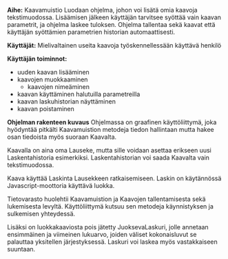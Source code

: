 **Aihe:** Kaavamuistio
Luodaan ohjelma, johon voi lisätä omia kaavoja tekstimuodossa. Lisäämisen jälkeen käyttäjän tarvitsee syöttää vain kaavan parametrit, ja ohjelma laskee tuloksen. Ohjelma tallentaa sekä kaavat että käyttäjän syöttämien parametrien historian automaattisesti.

**Käyttäjät:** Mielivaltainen useita kaavoja työskennellessään käyttävä henkilö

**Käyttäjän toiminnot:**
* uuden kaavan lisääminen
* kaavojen muokkaaminen
  * kaavojen nimeäminen
* kaavan käyttäminen halutuilla parametreilla
* kaavan laskuhistorian näyttäminen
* kaavan poistaminen

**Ohjelman rakenteen kuvaus**
Ohjelmassa on graafinen käyttöliittymä, joka hyödyntää pitkälti Kaavamuistion metodeja tiedon hallintaan mutta hakee osan tiedoista myös suoraan Kaavalta.

Kaavalla on aina oma Lauseke, mutta sille voidaan asettaa erikseen uusi Laskentahistoria esimerkiksi. Laskentahistorian voi saada Kaavalta vain tekstimuodossa.

Kaava käyttää Laskinta Lausekkeen ratkaisemiseen. Laskin on käytännössä Javascript-moottoria käyttävä luokka.

Tietovarasto huolehtii Kaavamuistion ja Kaavojen tallentamisesta sekä lukemisesta levyltä. Käyttöliittymä kutsuu sen metodeja käynnistyksen ja sulkemisen yhteydessä.

Lisäksi on luokkakaaviosta pois jätetty JuoksevaLaskuri, jolle annetaan ensimmäinen ja viimeinen lukuarvo, joiden väliset kokonaisluvut se palauttaa yksitellen järjestyksessä. Laskuri voi laskea myös vastakkaiseen suuntaan.